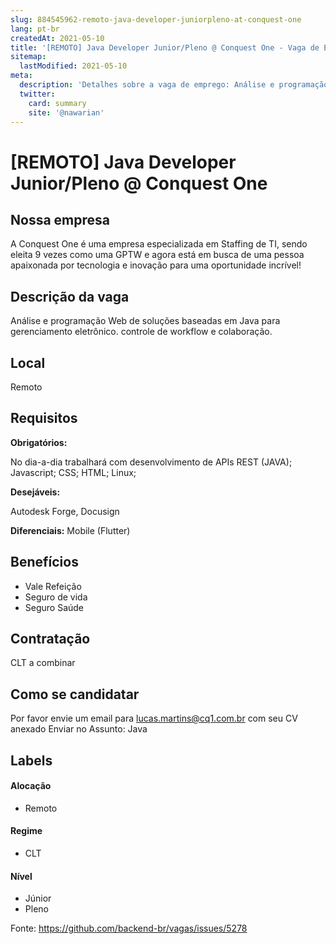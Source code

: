```yaml
---
slug: 884545962-remoto-java-developer-juniorpleno-at-conquest-one
lang: pt-br
createdAt: 2021-05-10
title: '[REMOTO] Java Developer Junior/Pleno @ Conquest One - Vaga de Emprego'
sitemap:
  lastModified: 2021-05-10
meta:
  description: 'Detalhes sobre a vaga de emprego: Análise e programação Web de soluções baseadas em Java para gerenciamento eletrônico. controle de workflow e colaboração.'
  twitter:
    card: summary
    site: '@nawarian'
---
```


# [REMOTO] Java Developer Junior/Pleno @ Conquest One

## Nossa empresa

A Conquest One é uma empresa especializada em Staffing de TI, sendo eleita 9 vezes como uma GPTW e agora está em busca de uma pessoa apaixonada por tecnologia e inovação para uma oportunidade incrível!

## Descrição da vaga

Análise e programação Web de soluções baseadas em Java para gerenciamento eletrônico. controle de workflow e colaboração. 

## Local

Remoto

## Requisitos

**Obrigatórios:**

No dia-a-dia trabalhará com desenvolvimento de APIs REST (JAVA); Javascript; CSS; HTML; Linux; 

**Desejáveis:**

Autodesk Forge, Docusign

**Diferenciais:**
Mobile (Flutter)

## Benefícios

- Vale Refeição 
- Seguro de vida
- Seguro Saúde

## Contratação

CLT a combinar

## Como se candidatar

Por favor envie um email para lucas.martins@cq1.com.br com seu CV anexado 
Enviar no Assunto: Java

## Labels
<!-- retire os labels que não fazem sentido à vaga -->

#### Alocação
- Remoto

#### Regime
- CLT

#### Nível
- Júnior
- Pleno




Fonte: https://github.com/backend-br/vagas/issues/5278
